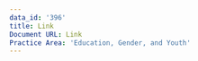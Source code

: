 ```yaml
---
data_id: '396'
title: Link
Document URL: Link
Practice Area: 'Education, Gender, and Youth'
---
```

